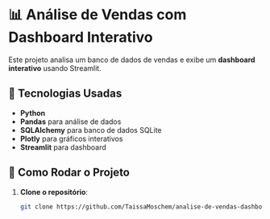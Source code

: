 # 📊 Análise de Vendas com Dashboard Interativo

Este projeto analisa um banco de dados de vendas e exibe um **dashboard interativo** usando Streamlit.

## 🚀 Tecnologias Usadas
- **Python**
- **Pandas** para análise de dados
- **SQLAlchemy** para banco de dados SQLite
- **Plotly** para gráficos interativos
- **Streamlit** para dashboard

## 📌 Como Rodar o Projeto
1. **Clone o repositório**:
   ```bash
   git clone https://github.com/TaissaMoschem/analise-de-vendas-dashboard.git
